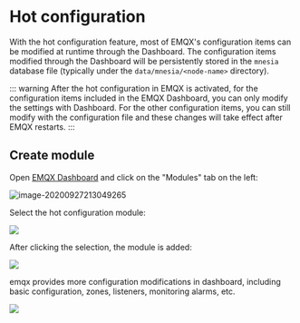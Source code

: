 # Hot configuration

With the hot configuration feature, most of EMQX's configuration items can be modified at runtime through the Dashboard.
The configuration items modified through the Dashboard will be persistently stored in the `mnesia` database file (typically under the `data/mnesia/<node-name>` directory).

::: warning
After the hot configuration in EMQX is activated, for the configuration items included in the EMQX Dashboard, you can only modify the settings with Dashboard. 
For the other configuration items, you can still modify with the configuration file and these changes will take effect after EMQX restarts.
:::

## Create module

Open [EMQX Dashboard](http://127.0.0.1:18083/#/modules) and click on the "Modules" tab on the left:

![image-20200927213049265](./assets/modules.png)

Select the hot configuration module:

![](./assets/hot_confs1.png)


After clicking the selection, the module is added:

![](./assets/hot_confs2.png)

emqx provides more configuration modifications in dashboard, including basic configuration, zones, listeners, monitoring alarms, etc.

![](./assets/hot_confs3.png)
